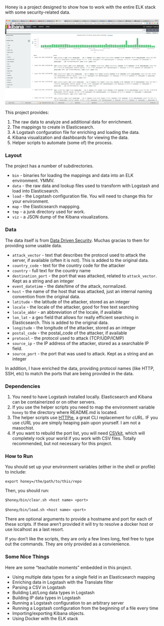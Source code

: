 Honey is a project designed to show how to work with the entire ELK stack with some security-related data.


![](https://github.com/morgango/honey/blob/master/kibana.png)

This project provides:

1. The raw data to analyze and additional data for enrichment.
1. The mappings to create in Elasticsearch.
1. A Logstash confguration file for enriching and loading the data.
1. Kibana visualization and dashboards for viewing the data.
1. Helper scripts to automate (some of) the process.

### Layout

The project has a number of subdirectories.

* `bin` - binaries for loading the mappings and data into an ELK environment. YMMV.
* `data` - the raw data and lookup files used to transform with Logstash and load into Elasticsearch.
* `load` - the Logstash configuration file. You will need to change this for your environment.
* `map` - the Elasticsearch mappping.
* `tmp` - a junk directory used for work.
* `viz` - a JSON dump of the Kibana visualizations.

### Data

The data itself is from [Data Driven Security](http://datadrivensecurity.info/blog/pages/dds-dataset-collection.html).  Muchas gracias to them for providing some usable data.

* `attack_vector` - text that describes the protocol used to attack the server, if available (often it is not).  This is added to the original data.
* `country_code` -  text for the country code for the attacker
* `country` -  full text for the country name
* `destination_port` -  the port that was attacked, related to `attack_vector`.  Kept as a string and an integer
* `event_datetime` - the date/time of the attack, normalized.
* `host` - the name of the host that was attacked, just an internal naming convention from the original data.
* `latitude` -  the latitude of the attacker, stored as an integer
* `locale` -  the locale of the attacker, good for free text searching
* `locale_abbr` -  an abbreviation of the locale, if available
* `lon_lat` -  a geo field that allows for really efficient searching in Elasticsearch.  This is added to the original data.
* `longitude` -  the longitude of the attacker, stored as an integer
* `postal_code` -  the postal_code of the attacker, if available
* `protocol` -  the protocol used to attack (TCP/UDP/ICMP)
* `source_ip` -  the IP address of the attacker, stored as a searchable IP field.
* `source_port` -  the port that was used to attack.  Kept as a string and an integer

In addition, I have enriched the data, providing protocol names (like HTTP, SSH, etc) to match the ports that are being provided in the data.

### Dependencies

1. You need to have Logstash installed locally.  Elasticsearch and Kibana can be containerized or on other servers.
1. If you use the helper scripts you need to map the environment variable `honey` to the directory where README.md is located.
1. The helper scripts use [HTTPie](https://github.com/jkbrzt/httpie), a great CLI replacement for cURL.  IF you use cURL you are simply heaping pain upon yourself.  I am not a masochist.
1. If you want to rebuild the port list, you will need [CSVkit](https://github.com/onyxfish/csvkit), which will completely rock your world if you work with CSV files.  Totally recommended, but not necessary for this project.


### How to Run

You should set up your environment variables (either in the shell or profile) to include:

```
export honey=/the/path/to/this/repo

```

Then, you should run:

```
$honey/bin/clear.sh <host name> <port>

$honey/bin/load.sh <host name> <port>
```

There are optional arguments to provide a hostname and port for each of these scripts.  If these aren’t provided it will try to resolve a docker host or use localhost as a last resort.

If you don’t like the scripts, they are only a few lines long, feel free to type out the commands.  They are only provided as a convienience.


### Some Nice Things

Here are some “teachable moments” embedded in this project.

* Using multiple data types for a single field in an Elasticsearch mapping
* Enriching data in Logstash with the Translate filter
* Parsing a CSV in Logstash
* Building Lat/Long data types in Logstash
* Building IP data types in Logstash
* Running a Logstash configuration to an arbitrary server
* Running a Logstash configuration from the beginning of a file every time
* Importing/exporting Kibana objects.
* Using Docker with the ELK stack


